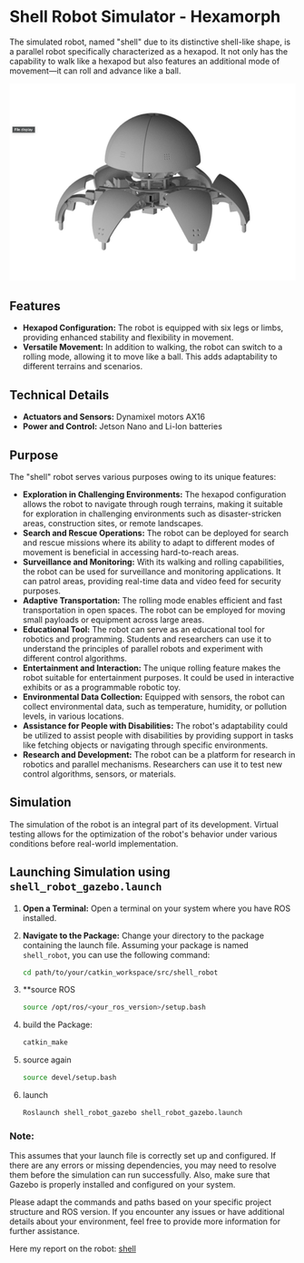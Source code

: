 # Shell Robot Simulator - Hexamorph

The simulated robot, named "shell" due to its distinctive shell-like shape, is a parallel robot specifically characterized as a hexapod. It not only has the capability to walk like a hexapod but also features an additional mode of movement—it can roll and advance like a ball.

![Alt Text](shell-robot.png) 


## Features

- **Hexapod Configuration:** The robot is equipped with six legs or limbs, providing enhanced stability and flexibility in movement.
- **Versatile Movement:** In addition to walking, the robot can switch to a rolling mode, allowing it to move like a ball. This adds adaptability to different terrains and scenarios.

## Technical Details

- **Actuators and Sensors:** Dynamixel motors AX16
- **Power and Control:** Jetson Nano and Li-Ion batteries

## Purpose

The "shell" robot serves various purposes owing to its unique features:

- **Exploration in Challenging Environments:** The hexapod configuration allows the robot to navigate through rough terrains, making it suitable for exploration in challenging environments such as disaster-stricken areas, construction sites, or remote landscapes.
- **Search and Rescue Operations:** The robot can be deployed for search and rescue missions where its ability to adapt to different modes of movement is beneficial in accessing hard-to-reach areas.
- **Surveillance and Monitoring:** With its walking and rolling capabilities, the robot can be used for surveillance and monitoring applications. It can patrol areas, providing real-time data and video feed for security purposes.
- **Adaptive Transportation:** The rolling mode enables efficient and fast transportation in open spaces. The robot can be employed for moving small payloads or equipment across large areas.
- **Educational Tool:** The robot can serve as an educational tool for robotics and programming. Students and researchers can use it to understand the principles of parallel robots and experiment with different control algorithms.
- **Entertainment and Interaction:** The unique rolling feature makes the robot suitable for entertainment purposes. It could be used in interactive exhibits or as a programmable robotic toy.
- **Environmental Data Collection:** Equipped with sensors, the robot can collect environmental data, such as temperature, humidity, or pollution levels, in various locations.
- **Assistance for People with Disabilities:** The robot's adaptability could be utilized to assist people with disabilities by providing support in tasks like fetching objects or navigating through specific environments.
- **Research and Development:** The robot can be a platform for research in robotics and parallel mechanisms. Researchers can use it to test new control algorithms, sensors, or materials.

## Simulation

The simulation of the robot is an integral part of its development. Virtual testing allows for the optimization of the robot's behavior under various conditions before real-world implementation.

## Launching Simulation using `shell_robot_gazebo.launch`

1. **Open a Terminal:**
   Open a terminal on your system where you have ROS installed.

2. **Navigate to the Package:**
   Change your directory to the package containing the launch file. Assuming your package is named `shell_robot`, you can use the following command:
   ```bash
   cd path/to/your/catkin_workspace/src/shell_robot
3.  **source ROS
    ```bash
    source /opt/ros/<your_ros_version>/setup.bash 
4. build the Package:
    ```bash
    catkin_make
5. source again
   ```bash
   source devel/setup.bash
7. launch
   ```bash
   Roslaunch shell_robot_gazebo shell_robot_gazebo.launch

### Note:
This assumes that your launch file is correctly set up and configured. If there are any errors or missing dependencies, you may need to resolve them before the simulation can run successfully. Also, make sure that Gazebo is properly installed and configured on your system.

Please adapt the commands and paths based on your specific project structure and ROS version. If you encounter any issues or have additional details about your environment, feel free to provide more information for further assistance.

Here my report on the robot: [shell](https://github.com/lucaricciatl/shellbot-urdf/blob/main/relazione%20shell%20robot%20.pdf)
